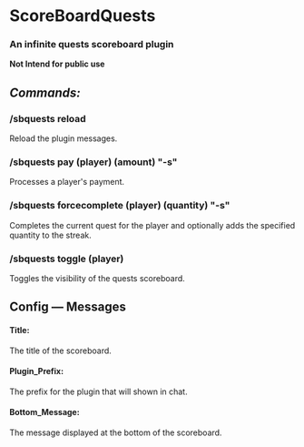 # ScoreBoardQuests 
### An infinite quests scoreboard plugin

**Not Intend for public use**

## *Commands:*

### /sbquests reload
Reload the plugin messages.

### /sbquests pay (player) (amount) "-s"
Processes a player's payment.

### /sbquests forcecomplete (player) (quantity) "-s"
Completes the current quest for the player and optionally adds the specified quantity to the streak.

### /sbquests toggle (player)
Toggles the visibility of the quests scoreboard.

## Config — Messages

#### Title:
The title of the scoreboard.

#### Plugin_Prefix:
The prefix for the plugin that will shown in chat.

#### Bottom_Message:
The message displayed at the bottom of the scoreboard.
